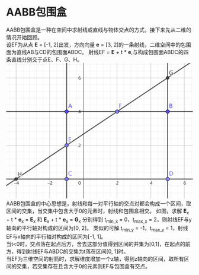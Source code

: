# AABB包围盒<br>
AABB包围盒是一种在空间中求射线或直线与物体交点的方式，接下来先从二维的情况开始回顾。<br>
设EF为从点 $\mathbf{E}$ = [-1, 2]出发，方向向量 $\mathbf{e}$ = [3, 2]的一条射线，二维空间中的包围面为直线AB与CD的包围面ABDC。
射线EF = $\mathbf{E}$ + t * $\mathbf{e}$,与构成包围面ABDC的四条直线分别交于点E、F、G、H。
<br>
![BoundingBox](https://github.com/xietinghao/games101/blob/master/PA6/BoundingBox.png)
<br>
AABB包围盒的中心思想是，射线和每一对平行轴的交点对都会构成一个区间，取区间的交集，当交集中包含大于0的元素时，射线和包围盒相交。
如图，求解 $\mathbf{E}$<sub>x</sub> + t * $\mathbf{e}$<sub>x</sub> = $\mathbf{E}$<sub>x</sub> 和 $\mathbf{E}$<sub>x</sub> + t * $\mathbf{e}$<sub>x</sub> = $\mathbf{G}$<sub>x</sub>
分别得到 t<sub>min_x</sub> = 0，t<sub>max_x</sub> = 2，则射线EF与y轴向的平行轴对构成的区间为[0, 2]。
类似的可解 t<sub>min_y</sub> = -1，t<sub>max_y</sub> = 1，射线EF与x轴向的平行轴对构成的区间为[-1, 1]。
<br>当t<0时，交点落在起点后方，舍去这部分值得到区间的并集为[0,1]，在起点的前方，得到射线EF与ABDC的交集为t落在区间[0, 1]时。
<br>当EF为三维空间的射箭时，求解维度增加一个z轴，得到z轴向的区间，取所有区间的交集，若交集存在且含大于0的元素则EF与包围盒有交点。
